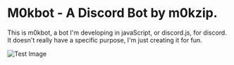 # M0kbot - A Discord Bot by m0kzip.
This is m0kbot, a bot I'm developing in javaScript, or discord.js, for discord.<br/>
It doesn't really have a specific purpose, I'm just creating it for fun.
<!-- this should be a comment -->
![Test Image](https://i.imgur.com/4ILisqH.jpg)
